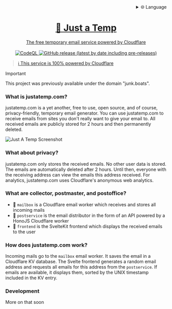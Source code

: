 
<div align="right">
  <details>
    <summary >🌐 Language</summary>
    <div>
      <div align="center">
        <a href="https://openaitx.github.io/view.html?user=berrysauce&project=justatemp&lang=en">English</a>
        | <a href="https://openaitx.github.io/view.html?user=berrysauce&project=justatemp&lang=zh-CN">简体中文</a>
        | <a href="https://openaitx.github.io/view.html?user=berrysauce&project=justatemp&lang=zh-TW">繁體中文</a>
        | <a href="https://openaitx.github.io/view.html?user=berrysauce&project=justatemp&lang=ja">日本語</a>
        | <a href="https://openaitx.github.io/view.html?user=berrysauce&project=justatemp&lang=ko">한국어</a>
        | <a href="https://openaitx.github.io/view.html?user=berrysauce&project=justatemp&lang=hi">हिन्दी</a>
        | <a href="https://openaitx.github.io/view.html?user=berrysauce&project=justatemp&lang=th">ไทย</a>
        | <a href="https://openaitx.github.io/view.html?user=berrysauce&project=justatemp&lang=fr">Français</a>
        | <a href="https://openaitx.github.io/view.html?user=berrysauce&project=justatemp&lang=de">Deutsch</a>
        | <a href="https://openaitx.github.io/view.html?user=berrysauce&project=justatemp&lang=es">Español</a>
        | <a href="https://openaitx.github.io/view.html?user=berrysauce&project=justatemp&lang=it">Italiano</a>
        | <a href="https://openaitx.github.io/view.html?user=berrysauce&project=justatemp&lang=ru">Русский</a>
        | <a href="https://openaitx.github.io/view.html?user=berrysauce&project=justatemp&lang=pt">Português</a>
        | <a href="https://openaitx.github.io/view.html?user=berrysauce&project=justatemp&lang=nl">Nederlands</a>
        | <a href="https://openaitx.github.io/view.html?user=berrysauce&project=justatemp&lang=pl">Polski</a>
        | <a href="https://openaitx.github.io/view.html?user=berrysauce&project=justatemp&lang=ar">العربية</a>
        | <a href="https://openaitx.github.io/view.html?user=berrysauce&project=justatemp&lang=fa">فارسی</a>
        | <a href="https://openaitx.github.io/view.html?user=berrysauce&project=justatemp&lang=tr">Türkçe</a>
        | <a href="https://openaitx.github.io/view.html?user=berrysauce&project=justatemp&lang=vi">Tiếng Việt</a>
        | <a href="https://openaitx.github.io/view.html?user=berrysauce&project=justatemp&lang=id">Bahasa Indonesia</a>
        | <a href="https://openaitx.github.io/view.html?user=berrysauce&project=justatemp&lang=as">অসমীয়া</
      </div>
    </div>
  </details>
</div>

<h1 align="center">📮 Just a Temp</h1>
<p align="center">The free temporary email service powered by Cloudflare
  <br>
  </br>
  <img alt="CodeQL" src="https://github.com/berrysauce/justatemp/actions/workflows/github-code-scanning/codeql/badge.svg">
  <img alt="GitHub release (latest by date including pre-releases)" src="https://img.shields.io/github/v/release/berrysauce/junk.boats?color=blue&include_prereleases&label=latest%20release">
</p>

> ℹ️ This service is 100% powered by [Cloudflare](https://www.cloudflare.com/)

> [!IMPORTANT]
> This project was previously available under the domain "junk.boats".

### What is justatemp.com?
justatemp.com is a yet another, free to use, open source, and of course, privacy-friendly, temporary email generator. You can use justatemp.com to receive emails from sites you don't really want to give your email to. All received emails are publicly stored for 2 hours and then permanently deleted.

<img alt="Just A Temp Screenshot" src="https://public-cdn.berrysauce.me/shared/justatemp-screenshot-yWtqO.png">

### What about privacy?
justatemp.com only stores the received emails. No other user data is stored. The emails are automatically deleted after 2 hours. Until then, everyone with the receiving address can view the emails this address received. For analytics, justatemp.com uses Cloudflare's anonymous web analytics.

### What are collector, postmaster, and postoffice?
- 📮 `mailbox` is a Cloudflare email worker which receives and stores all incoming mails
- 🚚 `postservice` is the email distributor in the form of an API powered by a HonoJS Cloudflare worker
- 🏤 `frontend` is the SvelteKit frontend which displays the received emails to the user

### How does justatemp.com work?
Incoming mails go to the `mailbox` email worker. It saves the email in a Cloudflare KV database. The Svelte frontend generates a random email address and requests all emails for this address from the `postservice`. If emails are available, it displays them, sorted by the UNIX timestamp included in the KV entry.

### Development
More on that soon
